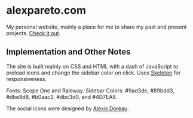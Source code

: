 # alexpareto.com

My personal website, mainly a place for me to share my past and present projects. [Check it out](http://alexpareto.com).

## Implementation and Other Notes

The site is built mainly on CSS and HTML with a dash of JavaScript to preload icons and change the sidebar color on click. Uses [Skeleton](https://github.com/dhg/Skeleton/) for responsiveness.

Fonts: Scope One and Raleway.
Sidebar Colors: #9ad3de, #89bdd3, #dbe9d8, #b0aac2, #dbc3d0, and #4D7EA8.

The social icons were designed by [Alexis Doreau](https://dribbble.com/alexisdoreau).


